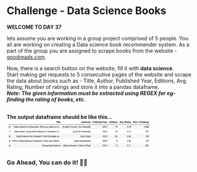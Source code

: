 # Challenge - Data Science Books
**WELCOME TO DAY 37**
<p>
    lets assume you are working in a group project comprised of 5 people. You all are working on creating a Data science book recommender system.
    As a part of the group you are assigned to scrape books from the website - <a href="https://www.goodreads.com/search">goodreads.com</a>.
</p>
<p>
Now, there is a search button on the website, fill it with <b>data science</b>.<br>
Start making get requests to 5 consecutive pages of the website and scrape the data about books such as - Title, Author, Published Year, Editions, Avg. Rating, Number of ratings and store it into a pandas dataframe.<br>
<b><i>Note: The given information must be extracted using REGEX for eg- finding the rating of books, etc. </i><b>
</p>
<br>
<b>The output dataframe should be like this...</b>
<img width="400" src="./ss.png">

### Go Ahead, You can do it! 👍🏻

